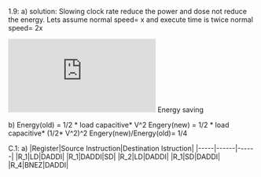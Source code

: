 1.9: a)
solution:
Slowing clock rate reduce the power and dose not reduce the energy. 
Lets assume normal speed= x and execute time is twice normal speed= 2x 

![first equation](https://latex.codecogs.com/gif.latex?%5Cfrac%7B2x-x%7D%7B2x%7D%3D%5Cfrac%7B1%7D%7B2%7D*100%3D%2050%20percent)  Energy saving

b) Energy(old) = 1/2 * load capacitive* V^2
   Engery(new) = 1/2 * load capacitive* (1/2* V^2)^2 
   Engery(new)/Energy(old)= 1/4
   
C.1:
a)
|Register|Source Instruction|Destination Istruction|
|-----|------|------|
|R_1|LD|DADDI|
|R_1|DADDI|SD|
|R_2|LD|DADDI|
|R_1|SD|DADDI|
|R_4|BNEZ|DADDI|
   
   
   

   
     

